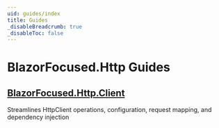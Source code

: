 ```yaml
---
uid: guides/index
title: Guides
_disableBreadcrumb: true
_disableToc: false
---
```


# BlazorFocused.Http Guides

## [BlazorFocused.Http.Client](client/index.md)

Streamlines HttpClient operations, configuration, request mapping, and dependency injection
